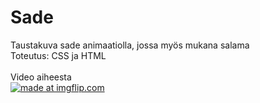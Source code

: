# Sade
Taustakuva sade animaatiolla, jossa myös mukana salama <br>
Toteutus: CSS ja HTML<br><br>
Video aiheesta<br>
<a href="https://imgflip.com/gif/2l2dsk"><img src="https://i.imgflip.com/2l2dsk.gif" title="made at imgflip.com"/></a>
